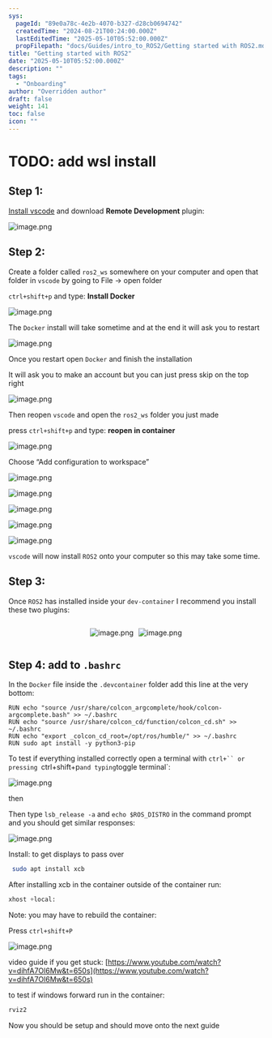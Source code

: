 ```yaml
---
sys:
  pageId: "89e0a78c-4e2b-4070-b327-d28cb0694742"
  createdTime: "2024-08-21T00:24:00.000Z"
  lastEditedTime: "2025-05-10T05:52:00.000Z"
  propFilepath: "docs/Guides/intro_to_ROS2/Getting started with ROS2.md"
title: "Getting started with ROS2"
date: "2025-05-10T05:52:00.000Z"
description: ""
tags:
  - "Onboarding"
author: "Overridden author"
draft: false
weight: 141
toc: false
icon: ""
---
```


# TODO: add wsl install

## Step 1:

[Install vscode](https://code.visualstudio.com/download) and download **Remote Development** plugin:

![image.png](https://prod-files-secure.s3.us-west-2.amazonaws.com/d518164a-d88e-44d1-a4ee-3adb3bd8bce0/efb52993-1881-4a40-b95e-6f020334f022/image.png?X-Amz-Algorithm=AWS4-HMAC-SHA256&X-Amz-Content-Sha256=UNSIGNED-PAYLOAD&X-Amz-Credential=ASIAZI2LB46653ROZGEJ%2F20250620%2Fus-west-2%2Fs3%2Faws4_request&X-Amz-Date=20250620T110754Z&X-Amz-Expires=3600&X-Amz-Security-Token=IQoJb3JpZ2luX2VjENP%2F%2F%2F%2F%2F%2F%2F%2F%2F%2FwEaCXVzLXdlc3QtMiJHMEUCIQDtZ26o16pSFsJ7DCdDMJzpNcf%2FsQIh%2FQdbhzWAfat%2BtAIgaXfURwGG6zuoZmaC7gxPsSIIuj68mZhXAUzV7PmTg8UqiAQIvP%2F%2F%2F%2F%2F%2F%2F%2F%2F%2FARAAGgw2Mzc0MjMxODM4MDUiDGWCBRTvW5VmCVt8DyrcAxx%2BO2o3wOPLkTUDiyKgJZ32hMgWyDjQnGu%2BSAirLtbA49oKQTKDTkhDTWw4Xg4unBVzrQEoJVvqbwLivynzjX6sR2EpP4fpaCpqL%2FHvi%2FEXL5T5LyBCrkoImZ5hVilEkWbomPLX%2F4aO%2BrmKaJB56FZpcJX6xnBlnIXzOSPOyGN1vivAwEOQ8jAeCFLEMcGICI1zGT05d5XqSPcxQwNIrxv0qQbzzWpXWgmcsNkx7U3TjAZgRBgW2z6K6oWbc%2FxuN57F5vulmcwjD7eZktq8QnfPygaOglSxc0MfHuaOBSFdYSgGKVWJDZUjyd%2Bzd56vp7l%2BMXfWoOqihL4sA8UlmmsWg5Jpe0LzbvtIL%2BeZVI5nwzdP9V5byzgctsgl8oAuJsz8GEnxULWBO1f5jMxUs9ptPKCuRdwQO5d6oO4Mk9LFG%2FRWnuhYa23ET6vxuZ9otaATlYkCetCB0hgU%2Fyeyx8iOefWkR%2F2Ri7X6%2FbKwhFGB6z%2FNSNmJVXjJ3Mh3CTXynws1YKDpPM5JhTCBsMjhVy5tc0RWQGPBOSTdBJGnvSwoIU6XJ7Yvmn4FTT4ZbzsdkICPo2ULi90mQozL%2BzEm38geSqoM9ojmelgUeoOUO2Xo8KqSH392GUtN1J69MOrx1MIGOqUBII4hyuDvkofBGUgk3osk9A5eOIzxd06meHDousxDvivxU2AR9B42noluOYnJ%2FsGfA%2Fekdg0U1d7sjhj%2FaplXpjUpttDDWQgs%2BG2ZFU1Sytd1nsYlxmumO4eid7qmEUNBusK3T2UoWSfYm%2FdQhjaMjxJCrRNiicw6IYCe2fLDmw0mJ1XCPPkMbg%2Fs9w7XVbFEsKkwiIMQRmq21vXbvFTTXT225fYe&X-Amz-Signature=e01c4a986f0bf4f5edf9cb73d65ac7dcdf55003fda956379effa1304a5b6eef2&X-Amz-SignedHeaders=host&x-amz-checksum-mode=ENABLED&x-id=GetObject)

## Step 2:

Create a folder called `ros2_ws` somewhere on your computer and open that folder in `vscode` by going to File → open folder 

`ctrl+shift+p` and type: **Install Docker**

![image.png](https://prod-files-secure.s3.us-west-2.amazonaws.com/d518164a-d88e-44d1-a4ee-3adb3bd8bce0/2269dc0e-1cd5-47ff-bceb-c04ad9b2eab0/image.png?X-Amz-Algorithm=AWS4-HMAC-SHA256&X-Amz-Content-Sha256=UNSIGNED-PAYLOAD&X-Amz-Credential=ASIAZI2LB46653ROZGEJ%2F20250620%2Fus-west-2%2Fs3%2Faws4_request&X-Amz-Date=20250620T110754Z&X-Amz-Expires=3600&X-Amz-Security-Token=IQoJb3JpZ2luX2VjENP%2F%2F%2F%2F%2F%2F%2F%2F%2F%2FwEaCXVzLXdlc3QtMiJHMEUCIQDtZ26o16pSFsJ7DCdDMJzpNcf%2FsQIh%2FQdbhzWAfat%2BtAIgaXfURwGG6zuoZmaC7gxPsSIIuj68mZhXAUzV7PmTg8UqiAQIvP%2F%2F%2F%2F%2F%2F%2F%2F%2F%2FARAAGgw2Mzc0MjMxODM4MDUiDGWCBRTvW5VmCVt8DyrcAxx%2BO2o3wOPLkTUDiyKgJZ32hMgWyDjQnGu%2BSAirLtbA49oKQTKDTkhDTWw4Xg4unBVzrQEoJVvqbwLivynzjX6sR2EpP4fpaCpqL%2FHvi%2FEXL5T5LyBCrkoImZ5hVilEkWbomPLX%2F4aO%2BrmKaJB56FZpcJX6xnBlnIXzOSPOyGN1vivAwEOQ8jAeCFLEMcGICI1zGT05d5XqSPcxQwNIrxv0qQbzzWpXWgmcsNkx7U3TjAZgRBgW2z6K6oWbc%2FxuN57F5vulmcwjD7eZktq8QnfPygaOglSxc0MfHuaOBSFdYSgGKVWJDZUjyd%2Bzd56vp7l%2BMXfWoOqihL4sA8UlmmsWg5Jpe0LzbvtIL%2BeZVI5nwzdP9V5byzgctsgl8oAuJsz8GEnxULWBO1f5jMxUs9ptPKCuRdwQO5d6oO4Mk9LFG%2FRWnuhYa23ET6vxuZ9otaATlYkCetCB0hgU%2Fyeyx8iOefWkR%2F2Ri7X6%2FbKwhFGB6z%2FNSNmJVXjJ3Mh3CTXynws1YKDpPM5JhTCBsMjhVy5tc0RWQGPBOSTdBJGnvSwoIU6XJ7Yvmn4FTT4ZbzsdkICPo2ULi90mQozL%2BzEm38geSqoM9ojmelgUeoOUO2Xo8KqSH392GUtN1J69MOrx1MIGOqUBII4hyuDvkofBGUgk3osk9A5eOIzxd06meHDousxDvivxU2AR9B42noluOYnJ%2FsGfA%2Fekdg0U1d7sjhj%2FaplXpjUpttDDWQgs%2BG2ZFU1Sytd1nsYlxmumO4eid7qmEUNBusK3T2UoWSfYm%2FdQhjaMjxJCrRNiicw6IYCe2fLDmw0mJ1XCPPkMbg%2Fs9w7XVbFEsKkwiIMQRmq21vXbvFTTXT225fYe&X-Amz-Signature=77853f6002e0cabf5a44f3e955b7675c46eebbb14dcbe5720adcfbcad11a6d56&X-Amz-SignedHeaders=host&x-amz-checksum-mode=ENABLED&x-id=GetObject)

The `Docker` install will take sometime and at the end it will ask you to restart

![image.png](https://prod-files-secure.s3.us-west-2.amazonaws.com/d518164a-d88e-44d1-a4ee-3adb3bd8bce0/ed233f78-be33-4b1f-b89c-9c346c0e961e/image.png?X-Amz-Algorithm=AWS4-HMAC-SHA256&X-Amz-Content-Sha256=UNSIGNED-PAYLOAD&X-Amz-Credential=ASIAZI2LB46653ROZGEJ%2F20250620%2Fus-west-2%2Fs3%2Faws4_request&X-Amz-Date=20250620T110754Z&X-Amz-Expires=3600&X-Amz-Security-Token=IQoJb3JpZ2luX2VjENP%2F%2F%2F%2F%2F%2F%2F%2F%2F%2FwEaCXVzLXdlc3QtMiJHMEUCIQDtZ26o16pSFsJ7DCdDMJzpNcf%2FsQIh%2FQdbhzWAfat%2BtAIgaXfURwGG6zuoZmaC7gxPsSIIuj68mZhXAUzV7PmTg8UqiAQIvP%2F%2F%2F%2F%2F%2F%2F%2F%2F%2FARAAGgw2Mzc0MjMxODM4MDUiDGWCBRTvW5VmCVt8DyrcAxx%2BO2o3wOPLkTUDiyKgJZ32hMgWyDjQnGu%2BSAirLtbA49oKQTKDTkhDTWw4Xg4unBVzrQEoJVvqbwLivynzjX6sR2EpP4fpaCpqL%2FHvi%2FEXL5T5LyBCrkoImZ5hVilEkWbomPLX%2F4aO%2BrmKaJB56FZpcJX6xnBlnIXzOSPOyGN1vivAwEOQ8jAeCFLEMcGICI1zGT05d5XqSPcxQwNIrxv0qQbzzWpXWgmcsNkx7U3TjAZgRBgW2z6K6oWbc%2FxuN57F5vulmcwjD7eZktq8QnfPygaOglSxc0MfHuaOBSFdYSgGKVWJDZUjyd%2Bzd56vp7l%2BMXfWoOqihL4sA8UlmmsWg5Jpe0LzbvtIL%2BeZVI5nwzdP9V5byzgctsgl8oAuJsz8GEnxULWBO1f5jMxUs9ptPKCuRdwQO5d6oO4Mk9LFG%2FRWnuhYa23ET6vxuZ9otaATlYkCetCB0hgU%2Fyeyx8iOefWkR%2F2Ri7X6%2FbKwhFGB6z%2FNSNmJVXjJ3Mh3CTXynws1YKDpPM5JhTCBsMjhVy5tc0RWQGPBOSTdBJGnvSwoIU6XJ7Yvmn4FTT4ZbzsdkICPo2ULi90mQozL%2BzEm38geSqoM9ojmelgUeoOUO2Xo8KqSH392GUtN1J69MOrx1MIGOqUBII4hyuDvkofBGUgk3osk9A5eOIzxd06meHDousxDvivxU2AR9B42noluOYnJ%2FsGfA%2Fekdg0U1d7sjhj%2FaplXpjUpttDDWQgs%2BG2ZFU1Sytd1nsYlxmumO4eid7qmEUNBusK3T2UoWSfYm%2FdQhjaMjxJCrRNiicw6IYCe2fLDmw0mJ1XCPPkMbg%2Fs9w7XVbFEsKkwiIMQRmq21vXbvFTTXT225fYe&X-Amz-Signature=f0fe32d69e471e7e756484e4341764ba76708083406f3ef6feff595aa0cb7905&X-Amz-SignedHeaders=host&x-amz-checksum-mode=ENABLED&x-id=GetObject)

Once you restart open `Docker` and finish the installation

It will ask you to make an account but you can just press skip on the top right

![image.png](https://prod-files-secure.s3.us-west-2.amazonaws.com/d518164a-d88e-44d1-a4ee-3adb3bd8bce0/21010ad9-1659-4fd9-9f59-9932a09b2a3d/image.png?X-Amz-Algorithm=AWS4-HMAC-SHA256&X-Amz-Content-Sha256=UNSIGNED-PAYLOAD&X-Amz-Credential=ASIAZI2LB46653ROZGEJ%2F20250620%2Fus-west-2%2Fs3%2Faws4_request&X-Amz-Date=20250620T110754Z&X-Amz-Expires=3600&X-Amz-Security-Token=IQoJb3JpZ2luX2VjENP%2F%2F%2F%2F%2F%2F%2F%2F%2F%2FwEaCXVzLXdlc3QtMiJHMEUCIQDtZ26o16pSFsJ7DCdDMJzpNcf%2FsQIh%2FQdbhzWAfat%2BtAIgaXfURwGG6zuoZmaC7gxPsSIIuj68mZhXAUzV7PmTg8UqiAQIvP%2F%2F%2F%2F%2F%2F%2F%2F%2F%2FARAAGgw2Mzc0MjMxODM4MDUiDGWCBRTvW5VmCVt8DyrcAxx%2BO2o3wOPLkTUDiyKgJZ32hMgWyDjQnGu%2BSAirLtbA49oKQTKDTkhDTWw4Xg4unBVzrQEoJVvqbwLivynzjX6sR2EpP4fpaCpqL%2FHvi%2FEXL5T5LyBCrkoImZ5hVilEkWbomPLX%2F4aO%2BrmKaJB56FZpcJX6xnBlnIXzOSPOyGN1vivAwEOQ8jAeCFLEMcGICI1zGT05d5XqSPcxQwNIrxv0qQbzzWpXWgmcsNkx7U3TjAZgRBgW2z6K6oWbc%2FxuN57F5vulmcwjD7eZktq8QnfPygaOglSxc0MfHuaOBSFdYSgGKVWJDZUjyd%2Bzd56vp7l%2BMXfWoOqihL4sA8UlmmsWg5Jpe0LzbvtIL%2BeZVI5nwzdP9V5byzgctsgl8oAuJsz8GEnxULWBO1f5jMxUs9ptPKCuRdwQO5d6oO4Mk9LFG%2FRWnuhYa23ET6vxuZ9otaATlYkCetCB0hgU%2Fyeyx8iOefWkR%2F2Ri7X6%2FbKwhFGB6z%2FNSNmJVXjJ3Mh3CTXynws1YKDpPM5JhTCBsMjhVy5tc0RWQGPBOSTdBJGnvSwoIU6XJ7Yvmn4FTT4ZbzsdkICPo2ULi90mQozL%2BzEm38geSqoM9ojmelgUeoOUO2Xo8KqSH392GUtN1J69MOrx1MIGOqUBII4hyuDvkofBGUgk3osk9A5eOIzxd06meHDousxDvivxU2AR9B42noluOYnJ%2FsGfA%2Fekdg0U1d7sjhj%2FaplXpjUpttDDWQgs%2BG2ZFU1Sytd1nsYlxmumO4eid7qmEUNBusK3T2UoWSfYm%2FdQhjaMjxJCrRNiicw6IYCe2fLDmw0mJ1XCPPkMbg%2Fs9w7XVbFEsKkwiIMQRmq21vXbvFTTXT225fYe&X-Amz-Signature=164520fd2df5c1013ae31187123f7c956f51be2dcd5dfbac80e1ab5d5684fdf2&X-Amz-SignedHeaders=host&x-amz-checksum-mode=ENABLED&x-id=GetObject)

Then reopen `vscode` and open the `ros2_ws` folder you just made

press `ctrl+shift+p` and type: **reopen in container**

![image.png](https://prod-files-secure.s3.us-west-2.amazonaws.com/d518164a-d88e-44d1-a4ee-3adb3bd8bce0/4e93b8c2-41ad-488c-8095-c74205196118/image.png?X-Amz-Algorithm=AWS4-HMAC-SHA256&X-Amz-Content-Sha256=UNSIGNED-PAYLOAD&X-Amz-Credential=ASIAZI2LB46653ROZGEJ%2F20250620%2Fus-west-2%2Fs3%2Faws4_request&X-Amz-Date=20250620T110754Z&X-Amz-Expires=3600&X-Amz-Security-Token=IQoJb3JpZ2luX2VjENP%2F%2F%2F%2F%2F%2F%2F%2F%2F%2FwEaCXVzLXdlc3QtMiJHMEUCIQDtZ26o16pSFsJ7DCdDMJzpNcf%2FsQIh%2FQdbhzWAfat%2BtAIgaXfURwGG6zuoZmaC7gxPsSIIuj68mZhXAUzV7PmTg8UqiAQIvP%2F%2F%2F%2F%2F%2F%2F%2F%2F%2FARAAGgw2Mzc0MjMxODM4MDUiDGWCBRTvW5VmCVt8DyrcAxx%2BO2o3wOPLkTUDiyKgJZ32hMgWyDjQnGu%2BSAirLtbA49oKQTKDTkhDTWw4Xg4unBVzrQEoJVvqbwLivynzjX6sR2EpP4fpaCpqL%2FHvi%2FEXL5T5LyBCrkoImZ5hVilEkWbomPLX%2F4aO%2BrmKaJB56FZpcJX6xnBlnIXzOSPOyGN1vivAwEOQ8jAeCFLEMcGICI1zGT05d5XqSPcxQwNIrxv0qQbzzWpXWgmcsNkx7U3TjAZgRBgW2z6K6oWbc%2FxuN57F5vulmcwjD7eZktq8QnfPygaOglSxc0MfHuaOBSFdYSgGKVWJDZUjyd%2Bzd56vp7l%2BMXfWoOqihL4sA8UlmmsWg5Jpe0LzbvtIL%2BeZVI5nwzdP9V5byzgctsgl8oAuJsz8GEnxULWBO1f5jMxUs9ptPKCuRdwQO5d6oO4Mk9LFG%2FRWnuhYa23ET6vxuZ9otaATlYkCetCB0hgU%2Fyeyx8iOefWkR%2F2Ri7X6%2FbKwhFGB6z%2FNSNmJVXjJ3Mh3CTXynws1YKDpPM5JhTCBsMjhVy5tc0RWQGPBOSTdBJGnvSwoIU6XJ7Yvmn4FTT4ZbzsdkICPo2ULi90mQozL%2BzEm38geSqoM9ojmelgUeoOUO2Xo8KqSH392GUtN1J69MOrx1MIGOqUBII4hyuDvkofBGUgk3osk9A5eOIzxd06meHDousxDvivxU2AR9B42noluOYnJ%2FsGfA%2Fekdg0U1d7sjhj%2FaplXpjUpttDDWQgs%2BG2ZFU1Sytd1nsYlxmumO4eid7qmEUNBusK3T2UoWSfYm%2FdQhjaMjxJCrRNiicw6IYCe2fLDmw0mJ1XCPPkMbg%2Fs9w7XVbFEsKkwiIMQRmq21vXbvFTTXT225fYe&X-Amz-Signature=de5a63d3aa8f1230118164bb3b5c51dd53a9163798086b07c32e39563ee03999&X-Amz-SignedHeaders=host&x-amz-checksum-mode=ENABLED&x-id=GetObject)

Choose “Add configuration to workspace”

![image.png](https://prod-files-secure.s3.us-west-2.amazonaws.com/d518164a-d88e-44d1-a4ee-3adb3bd8bce0/9560b282-5060-4989-ba37-97e7b2c22476/image.png?X-Amz-Algorithm=AWS4-HMAC-SHA256&X-Amz-Content-Sha256=UNSIGNED-PAYLOAD&X-Amz-Credential=ASIAZI2LB46653ROZGEJ%2F20250620%2Fus-west-2%2Fs3%2Faws4_request&X-Amz-Date=20250620T110754Z&X-Amz-Expires=3600&X-Amz-Security-Token=IQoJb3JpZ2luX2VjENP%2F%2F%2F%2F%2F%2F%2F%2F%2F%2FwEaCXVzLXdlc3QtMiJHMEUCIQDtZ26o16pSFsJ7DCdDMJzpNcf%2FsQIh%2FQdbhzWAfat%2BtAIgaXfURwGG6zuoZmaC7gxPsSIIuj68mZhXAUzV7PmTg8UqiAQIvP%2F%2F%2F%2F%2F%2F%2F%2F%2F%2FARAAGgw2Mzc0MjMxODM4MDUiDGWCBRTvW5VmCVt8DyrcAxx%2BO2o3wOPLkTUDiyKgJZ32hMgWyDjQnGu%2BSAirLtbA49oKQTKDTkhDTWw4Xg4unBVzrQEoJVvqbwLivynzjX6sR2EpP4fpaCpqL%2FHvi%2FEXL5T5LyBCrkoImZ5hVilEkWbomPLX%2F4aO%2BrmKaJB56FZpcJX6xnBlnIXzOSPOyGN1vivAwEOQ8jAeCFLEMcGICI1zGT05d5XqSPcxQwNIrxv0qQbzzWpXWgmcsNkx7U3TjAZgRBgW2z6K6oWbc%2FxuN57F5vulmcwjD7eZktq8QnfPygaOglSxc0MfHuaOBSFdYSgGKVWJDZUjyd%2Bzd56vp7l%2BMXfWoOqihL4sA8UlmmsWg5Jpe0LzbvtIL%2BeZVI5nwzdP9V5byzgctsgl8oAuJsz8GEnxULWBO1f5jMxUs9ptPKCuRdwQO5d6oO4Mk9LFG%2FRWnuhYa23ET6vxuZ9otaATlYkCetCB0hgU%2Fyeyx8iOefWkR%2F2Ri7X6%2FbKwhFGB6z%2FNSNmJVXjJ3Mh3CTXynws1YKDpPM5JhTCBsMjhVy5tc0RWQGPBOSTdBJGnvSwoIU6XJ7Yvmn4FTT4ZbzsdkICPo2ULi90mQozL%2BzEm38geSqoM9ojmelgUeoOUO2Xo8KqSH392GUtN1J69MOrx1MIGOqUBII4hyuDvkofBGUgk3osk9A5eOIzxd06meHDousxDvivxU2AR9B42noluOYnJ%2FsGfA%2Fekdg0U1d7sjhj%2FaplXpjUpttDDWQgs%2BG2ZFU1Sytd1nsYlxmumO4eid7qmEUNBusK3T2UoWSfYm%2FdQhjaMjxJCrRNiicw6IYCe2fLDmw0mJ1XCPPkMbg%2Fs9w7XVbFEsKkwiIMQRmq21vXbvFTTXT225fYe&X-Amz-Signature=f74055ebd3686a151ced9f3c534dce0a935f5dec44b265ad1877f959ceb85a39&X-Amz-SignedHeaders=host&x-amz-checksum-mode=ENABLED&x-id=GetObject)

![image.png](https://prod-files-secure.s3.us-west-2.amazonaws.com/d518164a-d88e-44d1-a4ee-3adb3bd8bce0/2ee63f81-886b-48e8-a553-dc6e5eac99e4/image.png?X-Amz-Algorithm=AWS4-HMAC-SHA256&X-Amz-Content-Sha256=UNSIGNED-PAYLOAD&X-Amz-Credential=ASIAZI2LB46653ROZGEJ%2F20250620%2Fus-west-2%2Fs3%2Faws4_request&X-Amz-Date=20250620T110754Z&X-Amz-Expires=3600&X-Amz-Security-Token=IQoJb3JpZ2luX2VjENP%2F%2F%2F%2F%2F%2F%2F%2F%2F%2FwEaCXVzLXdlc3QtMiJHMEUCIQDtZ26o16pSFsJ7DCdDMJzpNcf%2FsQIh%2FQdbhzWAfat%2BtAIgaXfURwGG6zuoZmaC7gxPsSIIuj68mZhXAUzV7PmTg8UqiAQIvP%2F%2F%2F%2F%2F%2F%2F%2F%2F%2FARAAGgw2Mzc0MjMxODM4MDUiDGWCBRTvW5VmCVt8DyrcAxx%2BO2o3wOPLkTUDiyKgJZ32hMgWyDjQnGu%2BSAirLtbA49oKQTKDTkhDTWw4Xg4unBVzrQEoJVvqbwLivynzjX6sR2EpP4fpaCpqL%2FHvi%2FEXL5T5LyBCrkoImZ5hVilEkWbomPLX%2F4aO%2BrmKaJB56FZpcJX6xnBlnIXzOSPOyGN1vivAwEOQ8jAeCFLEMcGICI1zGT05d5XqSPcxQwNIrxv0qQbzzWpXWgmcsNkx7U3TjAZgRBgW2z6K6oWbc%2FxuN57F5vulmcwjD7eZktq8QnfPygaOglSxc0MfHuaOBSFdYSgGKVWJDZUjyd%2Bzd56vp7l%2BMXfWoOqihL4sA8UlmmsWg5Jpe0LzbvtIL%2BeZVI5nwzdP9V5byzgctsgl8oAuJsz8GEnxULWBO1f5jMxUs9ptPKCuRdwQO5d6oO4Mk9LFG%2FRWnuhYa23ET6vxuZ9otaATlYkCetCB0hgU%2Fyeyx8iOefWkR%2F2Ri7X6%2FbKwhFGB6z%2FNSNmJVXjJ3Mh3CTXynws1YKDpPM5JhTCBsMjhVy5tc0RWQGPBOSTdBJGnvSwoIU6XJ7Yvmn4FTT4ZbzsdkICPo2ULi90mQozL%2BzEm38geSqoM9ojmelgUeoOUO2Xo8KqSH392GUtN1J69MOrx1MIGOqUBII4hyuDvkofBGUgk3osk9A5eOIzxd06meHDousxDvivxU2AR9B42noluOYnJ%2FsGfA%2Fekdg0U1d7sjhj%2FaplXpjUpttDDWQgs%2BG2ZFU1Sytd1nsYlxmumO4eid7qmEUNBusK3T2UoWSfYm%2FdQhjaMjxJCrRNiicw6IYCe2fLDmw0mJ1XCPPkMbg%2Fs9w7XVbFEsKkwiIMQRmq21vXbvFTTXT225fYe&X-Amz-Signature=70df5da9b0a833fc438352cfef44b5afbc713169925353e17e3d70fc3b125fca&X-Amz-SignedHeaders=host&x-amz-checksum-mode=ENABLED&x-id=GetObject)

![image.png](https://prod-files-secure.s3.us-west-2.amazonaws.com/d518164a-d88e-44d1-a4ee-3adb3bd8bce0/ae1580b2-b048-407e-aed9-b584224a7a04/image.png?X-Amz-Algorithm=AWS4-HMAC-SHA256&X-Amz-Content-Sha256=UNSIGNED-PAYLOAD&X-Amz-Credential=ASIAZI2LB46653ROZGEJ%2F20250620%2Fus-west-2%2Fs3%2Faws4_request&X-Amz-Date=20250620T110754Z&X-Amz-Expires=3600&X-Amz-Security-Token=IQoJb3JpZ2luX2VjENP%2F%2F%2F%2F%2F%2F%2F%2F%2F%2FwEaCXVzLXdlc3QtMiJHMEUCIQDtZ26o16pSFsJ7DCdDMJzpNcf%2FsQIh%2FQdbhzWAfat%2BtAIgaXfURwGG6zuoZmaC7gxPsSIIuj68mZhXAUzV7PmTg8UqiAQIvP%2F%2F%2F%2F%2F%2F%2F%2F%2F%2FARAAGgw2Mzc0MjMxODM4MDUiDGWCBRTvW5VmCVt8DyrcAxx%2BO2o3wOPLkTUDiyKgJZ32hMgWyDjQnGu%2BSAirLtbA49oKQTKDTkhDTWw4Xg4unBVzrQEoJVvqbwLivynzjX6sR2EpP4fpaCpqL%2FHvi%2FEXL5T5LyBCrkoImZ5hVilEkWbomPLX%2F4aO%2BrmKaJB56FZpcJX6xnBlnIXzOSPOyGN1vivAwEOQ8jAeCFLEMcGICI1zGT05d5XqSPcxQwNIrxv0qQbzzWpXWgmcsNkx7U3TjAZgRBgW2z6K6oWbc%2FxuN57F5vulmcwjD7eZktq8QnfPygaOglSxc0MfHuaOBSFdYSgGKVWJDZUjyd%2Bzd56vp7l%2BMXfWoOqihL4sA8UlmmsWg5Jpe0LzbvtIL%2BeZVI5nwzdP9V5byzgctsgl8oAuJsz8GEnxULWBO1f5jMxUs9ptPKCuRdwQO5d6oO4Mk9LFG%2FRWnuhYa23ET6vxuZ9otaATlYkCetCB0hgU%2Fyeyx8iOefWkR%2F2Ri7X6%2FbKwhFGB6z%2FNSNmJVXjJ3Mh3CTXynws1YKDpPM5JhTCBsMjhVy5tc0RWQGPBOSTdBJGnvSwoIU6XJ7Yvmn4FTT4ZbzsdkICPo2ULi90mQozL%2BzEm38geSqoM9ojmelgUeoOUO2Xo8KqSH392GUtN1J69MOrx1MIGOqUBII4hyuDvkofBGUgk3osk9A5eOIzxd06meHDousxDvivxU2AR9B42noluOYnJ%2FsGfA%2Fekdg0U1d7sjhj%2FaplXpjUpttDDWQgs%2BG2ZFU1Sytd1nsYlxmumO4eid7qmEUNBusK3T2UoWSfYm%2FdQhjaMjxJCrRNiicw6IYCe2fLDmw0mJ1XCPPkMbg%2Fs9w7XVbFEsKkwiIMQRmq21vXbvFTTXT225fYe&X-Amz-Signature=30c26f174970eb63a408346209e4054619af5a1d03821861a9c870daca2323a2&X-Amz-SignedHeaders=host&x-amz-checksum-mode=ENABLED&x-id=GetObject)

![image.png](https://prod-files-secure.s3.us-west-2.amazonaws.com/d518164a-d88e-44d1-a4ee-3adb3bd8bce0/53255b28-f75e-430f-b9e3-c0ac8577e42b/image.png?X-Amz-Algorithm=AWS4-HMAC-SHA256&X-Amz-Content-Sha256=UNSIGNED-PAYLOAD&X-Amz-Credential=ASIAZI2LB46653ROZGEJ%2F20250620%2Fus-west-2%2Fs3%2Faws4_request&X-Amz-Date=20250620T110754Z&X-Amz-Expires=3600&X-Amz-Security-Token=IQoJb3JpZ2luX2VjENP%2F%2F%2F%2F%2F%2F%2F%2F%2F%2FwEaCXVzLXdlc3QtMiJHMEUCIQDtZ26o16pSFsJ7DCdDMJzpNcf%2FsQIh%2FQdbhzWAfat%2BtAIgaXfURwGG6zuoZmaC7gxPsSIIuj68mZhXAUzV7PmTg8UqiAQIvP%2F%2F%2F%2F%2F%2F%2F%2F%2F%2FARAAGgw2Mzc0MjMxODM4MDUiDGWCBRTvW5VmCVt8DyrcAxx%2BO2o3wOPLkTUDiyKgJZ32hMgWyDjQnGu%2BSAirLtbA49oKQTKDTkhDTWw4Xg4unBVzrQEoJVvqbwLivynzjX6sR2EpP4fpaCpqL%2FHvi%2FEXL5T5LyBCrkoImZ5hVilEkWbomPLX%2F4aO%2BrmKaJB56FZpcJX6xnBlnIXzOSPOyGN1vivAwEOQ8jAeCFLEMcGICI1zGT05d5XqSPcxQwNIrxv0qQbzzWpXWgmcsNkx7U3TjAZgRBgW2z6K6oWbc%2FxuN57F5vulmcwjD7eZktq8QnfPygaOglSxc0MfHuaOBSFdYSgGKVWJDZUjyd%2Bzd56vp7l%2BMXfWoOqihL4sA8UlmmsWg5Jpe0LzbvtIL%2BeZVI5nwzdP9V5byzgctsgl8oAuJsz8GEnxULWBO1f5jMxUs9ptPKCuRdwQO5d6oO4Mk9LFG%2FRWnuhYa23ET6vxuZ9otaATlYkCetCB0hgU%2Fyeyx8iOefWkR%2F2Ri7X6%2FbKwhFGB6z%2FNSNmJVXjJ3Mh3CTXynws1YKDpPM5JhTCBsMjhVy5tc0RWQGPBOSTdBJGnvSwoIU6XJ7Yvmn4FTT4ZbzsdkICPo2ULi90mQozL%2BzEm38geSqoM9ojmelgUeoOUO2Xo8KqSH392GUtN1J69MOrx1MIGOqUBII4hyuDvkofBGUgk3osk9A5eOIzxd06meHDousxDvivxU2AR9B42noluOYnJ%2FsGfA%2Fekdg0U1d7sjhj%2FaplXpjUpttDDWQgs%2BG2ZFU1Sytd1nsYlxmumO4eid7qmEUNBusK3T2UoWSfYm%2FdQhjaMjxJCrRNiicw6IYCe2fLDmw0mJ1XCPPkMbg%2Fs9w7XVbFEsKkwiIMQRmq21vXbvFTTXT225fYe&X-Amz-Signature=9802c7a8727564b04802f2f7e1fdc1f06d1d93a77aed1147e33fc62b6a069539&X-Amz-SignedHeaders=host&x-amz-checksum-mode=ENABLED&x-id=GetObject)

![image.png](https://prod-files-secure.s3.us-west-2.amazonaws.com/d518164a-d88e-44d1-a4ee-3adb3bd8bce0/7c562767-5af9-4ffb-97d1-327bcdf4ee00/image.png?X-Amz-Algorithm=AWS4-HMAC-SHA256&X-Amz-Content-Sha256=UNSIGNED-PAYLOAD&X-Amz-Credential=ASIAZI2LB46653ROZGEJ%2F20250620%2Fus-west-2%2Fs3%2Faws4_request&X-Amz-Date=20250620T110754Z&X-Amz-Expires=3600&X-Amz-Security-Token=IQoJb3JpZ2luX2VjENP%2F%2F%2F%2F%2F%2F%2F%2F%2F%2FwEaCXVzLXdlc3QtMiJHMEUCIQDtZ26o16pSFsJ7DCdDMJzpNcf%2FsQIh%2FQdbhzWAfat%2BtAIgaXfURwGG6zuoZmaC7gxPsSIIuj68mZhXAUzV7PmTg8UqiAQIvP%2F%2F%2F%2F%2F%2F%2F%2F%2F%2FARAAGgw2Mzc0MjMxODM4MDUiDGWCBRTvW5VmCVt8DyrcAxx%2BO2o3wOPLkTUDiyKgJZ32hMgWyDjQnGu%2BSAirLtbA49oKQTKDTkhDTWw4Xg4unBVzrQEoJVvqbwLivynzjX6sR2EpP4fpaCpqL%2FHvi%2FEXL5T5LyBCrkoImZ5hVilEkWbomPLX%2F4aO%2BrmKaJB56FZpcJX6xnBlnIXzOSPOyGN1vivAwEOQ8jAeCFLEMcGICI1zGT05d5XqSPcxQwNIrxv0qQbzzWpXWgmcsNkx7U3TjAZgRBgW2z6K6oWbc%2FxuN57F5vulmcwjD7eZktq8QnfPygaOglSxc0MfHuaOBSFdYSgGKVWJDZUjyd%2Bzd56vp7l%2BMXfWoOqihL4sA8UlmmsWg5Jpe0LzbvtIL%2BeZVI5nwzdP9V5byzgctsgl8oAuJsz8GEnxULWBO1f5jMxUs9ptPKCuRdwQO5d6oO4Mk9LFG%2FRWnuhYa23ET6vxuZ9otaATlYkCetCB0hgU%2Fyeyx8iOefWkR%2F2Ri7X6%2FbKwhFGB6z%2FNSNmJVXjJ3Mh3CTXynws1YKDpPM5JhTCBsMjhVy5tc0RWQGPBOSTdBJGnvSwoIU6XJ7Yvmn4FTT4ZbzsdkICPo2ULi90mQozL%2BzEm38geSqoM9ojmelgUeoOUO2Xo8KqSH392GUtN1J69MOrx1MIGOqUBII4hyuDvkofBGUgk3osk9A5eOIzxd06meHDousxDvivxU2AR9B42noluOYnJ%2FsGfA%2Fekdg0U1d7sjhj%2FaplXpjUpttDDWQgs%2BG2ZFU1Sytd1nsYlxmumO4eid7qmEUNBusK3T2UoWSfYm%2FdQhjaMjxJCrRNiicw6IYCe2fLDmw0mJ1XCPPkMbg%2Fs9w7XVbFEsKkwiIMQRmq21vXbvFTTXT225fYe&X-Amz-Signature=b67285c23a3b44bbebdf3d4db60658a92baa8362c2783bc30a641286887f54b7&X-Amz-SignedHeaders=host&x-amz-checksum-mode=ENABLED&x-id=GetObject)

`vscode` will now install `ROS2` onto your computer so this may take some time.

## Step 3:

Once `ROS2` has installed inside your `dev-container` I recommend you install these two plugins:

<div style="display: flex;flex-direction: row; column-gap:10px; max-width: 630px;justify-content: center;">
<div>

![image.png](https://prod-files-secure.s3.us-west-2.amazonaws.com/d518164a-d88e-44d1-a4ee-3adb3bd8bce0/3fc3d550-5a54-4ba1-ba6b-faa01cdb7369/image.png?X-Amz-Algorithm=AWS4-HMAC-SHA256&X-Amz-Content-Sha256=UNSIGNED-PAYLOAD&X-Amz-Credential=ASIAZI2LB4663D6KPCHX%2F20250620%2Fus-west-2%2Fs3%2Faws4_request&X-Amz-Date=20250620T110755Z&X-Amz-Expires=3600&X-Amz-Security-Token=IQoJb3JpZ2luX2VjENP%2F%2F%2F%2F%2F%2F%2F%2F%2F%2FwEaCXVzLXdlc3QtMiJGMEQCIHHST9AKiwfwXjQf0jiCsKwo54kSdhET5TmTmLrJ%2FDmlAiApnu9udzSuaHVAzIzwHyz4xyvUFHwnkj%2ByppXYJIFGiiqIBAi8%2F%2F%2F%2F%2F%2F%2F%2F%2F%2F8BEAAaDDYzNzQyMzE4MzgwNSIMXgWozMsYqRmMEvKKKtwD5eJV%2BnEcJfxBdMmYmDSbJmu6EdRpw9MzJIXwaVQ8cFhSM%2Bc6E98uS0WWThyBT03bDB0N%2FZPKV7bHmUqnZ1QRMmSJnjP0KV%2FtTjaBVEx0NsDFDvlkJndpkER%2FiHKK15%2BEEejDql5Wx3vB1LkwtVBTEXcQXdWquWlffxVImAaBR2zs6uomioFPLrbSCFegaz7u%2B4t2HlSIA6KVJ%2BdbK6k5raz7ZdIW0wa26O4g%2FqQ%2Be2b97oBqRPd3TR867A8EwJKBcR1P%2BHJKeXu35QsDuMDamHMGxfCWd%2BkCCLDVmGoJQrh3Sgq6d7%2BkFUSvnKO4ezfg6dZR1qGasWfC0H7c%2BBu2T8BGZ7H2jQmH9vvJX1%2F0EeC0urJ9525VNuUx6mCyan2C5FUYiLBkqSsUU08hxWzNxDb6pf3qIeIvLl3sLBVPfV4fce4ywK6yvbHYd3gJql446JhgCadO6%2BHxBHTWLD62TDcmsYNL2q2J9%2BLdXBsmazIRRCB687GzZgsg5PtLBBgDL2Xxf9MjkZ6yFbEzWzaYUNhYTsG6asmsi8o3wNHvNRW1CLoeBfRRJKpu3HMy7yTfHUva94eqTT4ryEOoAiuLG1MynHlhQxk4JPEyYCfKNa%2Fp87h%2BL8ugA6EDE2kwy%2FHUwgY6pgHyBUyGy7WIJBiLFT1cz1MsEguDQOtf%2BpfU0FqnGuonK5xdwsNBfpOpvuy31KvGkZC35dPv6sEV%2FSKk%2F3jA1cf94gg1XXdeiRYB0SWERsoKayGuBVvIhSoVZ2ny94BoNwij2iquQo0Z%2FeaBngZrwo94hys3t3MFaP8RE1t%2BFmFKB24et7wnUOZ5uErhgEt2DHaordnGFMy3b2EcRYr%2BPOzfB67GIFR%2B&X-Amz-Signature=e13d20fd04dbd75ed37f1421646b43762d6da6a6b4954fa598018e5c820543ce&X-Amz-SignedHeaders=host&x-amz-checksum-mode=ENABLED&x-id=GetObject)

</div>
<div>

![image.png](https://prod-files-secure.s3.us-west-2.amazonaws.com/d518164a-d88e-44d1-a4ee-3adb3bd8bce0/d994cc66-13c2-4093-a5a3-f84cf4601a82/image.png?X-Amz-Algorithm=AWS4-HMAC-SHA256&X-Amz-Content-Sha256=UNSIGNED-PAYLOAD&X-Amz-Credential=ASIAZI2LB466W3V6ZU3F%2F20250620%2Fus-west-2%2Fs3%2Faws4_request&X-Amz-Date=20250620T110755Z&X-Amz-Expires=3600&X-Amz-Security-Token=IQoJb3JpZ2luX2VjENP%2F%2F%2F%2F%2F%2F%2F%2F%2F%2FwEaCXVzLXdlc3QtMiJHMEUCIFkm4wluMAsFzlQZO%2FNdYXgfWMPtb6iLMTW3IwZOo%2Bl1AiEAzCGyOtIm1w35tlTP4BtmU3By5cRV87ddj2VTnZuGmQcqiAQIvP%2F%2F%2F%2F%2F%2F%2F%2F%2F%2FARAAGgw2Mzc0MjMxODM4MDUiDIeGf68IiXIES0bOwircA6uTfL10igNT1CMXsrLJ9VRYaCmbvofX%2FuYVPp0OLfDTf%2FTbZAReoOdA51FKcqgtbKM08phV32Hltjvd20t%2FDe0MPUAQa5O4Vvr2IoIDwhNLn6FLUfQOFFK7w7yYJbvCJn9wdVugQ952iu9w3vfuC2%2B8QpK9vEwfSKFRCUSwNeaKYqfsbXGhMzyS7vyT4fKZHNUKwe2XS5QRnBXdGfEpkdoYiE%2BBBsxOKEOgmjtqZSWivGoLpJpdVI%2B4BO3YlqrgValBHgMpJA3gJEv%2BqLGu6J4fNSSoZMzOplNZvux0WMMIjYa8jjpWywO5BHzfrwU%2Fi0RBvtH6lIvFcJa9PkKeJNxqjFoBiTdmqQCzXIcL89reBNcW%2Bzq1mprD0rI4hWBT876q1hZYueYzXuLpcpmmgzq%2BinHIQJfk2tKRHGAZ2vr48XguERYtl6rZac%2BrlzrTxHihjAMU2sXTKXN%2BtTvhdxeQKFHcZTKfi8FA5naxrCul%2Fd0p7OG%2BciVQi01ncKqMup3bEtzS5vjaRGO%2FK5uDZl5aV6lQ5PCJ3dYpniisko5MQopgXmfDMIZvS7K%2BSZMZjJB9HCdhupCN4Gr%2BUwUb9%2FAvvTOfUDqyLnWwr4YAXT65TQ%2BY8hGPBqtcaJTqMJjx1MIGOqUBoBPH%2FOOOYl8x%2FKcCYs5%2BPWqSUfKlNtkzmwx61RCjSoMiLVkn2TXUwfoJQ%2FojPGuvqYnwoKCOoEhm8Uaal6WPCRPA1PFhwiJIHC1x%2FBrWVnTisLmOLYDoniWY1ot7wRz2rneObYTBRbc9C8PZo5A7ahiW9oXFO0c9cqcpG723%2BGyxd0chR%2FaWJCMXAMVYGdNx7SXSwX0UEWxwArOZt%2B6MDhAl%2Bcju&X-Amz-Signature=5850867316dbcdc0b66253de3aa6da9dd2a5ac98f7750a28707916cc9bf037c3&X-Amz-SignedHeaders=host&x-amz-checksum-mode=ENABLED&x-id=GetObject)

</div>
</div>

## Step 4: add to `.bashrc`

In the `Docker` file inside the `.devcontainer` folder add this line at the very bottom: 

```docker
RUN echo "source /usr/share/colcon_argcomplete/hook/colcon-argcomplete.bash" >> ~/.bashrc
RUN echo "source /usr/share/colcon_cd/function/colcon_cd.sh" >> ~/.bashrc
RUN echo "export _colcon_cd_root=/opt/ros/humble/" >> ~/.bashrc
RUN sudo apt install -y python3-pip 
```

To test if everything installed correctly open a terminal with `ctrl+`` or pressing `ctrl+shift+p` and typing `toggle terminal`:

![image.png](https://prod-files-secure.s3.us-west-2.amazonaws.com/d518164a-d88e-44d1-a4ee-3adb3bd8bce0/6a4943d8-b04e-4c02-9a58-775f3384d1a5/image.png?X-Amz-Algorithm=AWS4-HMAC-SHA256&X-Amz-Content-Sha256=UNSIGNED-PAYLOAD&X-Amz-Credential=ASIAZI2LB46653ROZGEJ%2F20250620%2Fus-west-2%2Fs3%2Faws4_request&X-Amz-Date=20250620T110754Z&X-Amz-Expires=3600&X-Amz-Security-Token=IQoJb3JpZ2luX2VjENP%2F%2F%2F%2F%2F%2F%2F%2F%2F%2FwEaCXVzLXdlc3QtMiJHMEUCIQDtZ26o16pSFsJ7DCdDMJzpNcf%2FsQIh%2FQdbhzWAfat%2BtAIgaXfURwGG6zuoZmaC7gxPsSIIuj68mZhXAUzV7PmTg8UqiAQIvP%2F%2F%2F%2F%2F%2F%2F%2F%2F%2FARAAGgw2Mzc0MjMxODM4MDUiDGWCBRTvW5VmCVt8DyrcAxx%2BO2o3wOPLkTUDiyKgJZ32hMgWyDjQnGu%2BSAirLtbA49oKQTKDTkhDTWw4Xg4unBVzrQEoJVvqbwLivynzjX6sR2EpP4fpaCpqL%2FHvi%2FEXL5T5LyBCrkoImZ5hVilEkWbomPLX%2F4aO%2BrmKaJB56FZpcJX6xnBlnIXzOSPOyGN1vivAwEOQ8jAeCFLEMcGICI1zGT05d5XqSPcxQwNIrxv0qQbzzWpXWgmcsNkx7U3TjAZgRBgW2z6K6oWbc%2FxuN57F5vulmcwjD7eZktq8QnfPygaOglSxc0MfHuaOBSFdYSgGKVWJDZUjyd%2Bzd56vp7l%2BMXfWoOqihL4sA8UlmmsWg5Jpe0LzbvtIL%2BeZVI5nwzdP9V5byzgctsgl8oAuJsz8GEnxULWBO1f5jMxUs9ptPKCuRdwQO5d6oO4Mk9LFG%2FRWnuhYa23ET6vxuZ9otaATlYkCetCB0hgU%2Fyeyx8iOefWkR%2F2Ri7X6%2FbKwhFGB6z%2FNSNmJVXjJ3Mh3CTXynws1YKDpPM5JhTCBsMjhVy5tc0RWQGPBOSTdBJGnvSwoIU6XJ7Yvmn4FTT4ZbzsdkICPo2ULi90mQozL%2BzEm38geSqoM9ojmelgUeoOUO2Xo8KqSH392GUtN1J69MOrx1MIGOqUBII4hyuDvkofBGUgk3osk9A5eOIzxd06meHDousxDvivxU2AR9B42noluOYnJ%2FsGfA%2Fekdg0U1d7sjhj%2FaplXpjUpttDDWQgs%2BG2ZFU1Sytd1nsYlxmumO4eid7qmEUNBusK3T2UoWSfYm%2FdQhjaMjxJCrRNiicw6IYCe2fLDmw0mJ1XCPPkMbg%2Fs9w7XVbFEsKkwiIMQRmq21vXbvFTTXT225fYe&X-Amz-Signature=8891af2f40702de1ca0402b4e970c2b3f54055da7e8632c7419342c1a7e5541a&X-Amz-SignedHeaders=host&x-amz-checksum-mode=ENABLED&x-id=GetObject)

then 

Then type `lsb_release -a` and `echo $ROS_DISTRO` in the command prompt and you should get similar responses:

![image.png](https://prod-files-secure.s3.us-west-2.amazonaws.com/d518164a-d88e-44d1-a4ee-3adb3bd8bce0/3e635dec-a805-4e85-8b9e-d000e5b71a4e/image.png?X-Amz-Algorithm=AWS4-HMAC-SHA256&X-Amz-Content-Sha256=UNSIGNED-PAYLOAD&X-Amz-Credential=ASIAZI2LB46653ROZGEJ%2F20250620%2Fus-west-2%2Fs3%2Faws4_request&X-Amz-Date=20250620T110754Z&X-Amz-Expires=3600&X-Amz-Security-Token=IQoJb3JpZ2luX2VjENP%2F%2F%2F%2F%2F%2F%2F%2F%2F%2FwEaCXVzLXdlc3QtMiJHMEUCIQDtZ26o16pSFsJ7DCdDMJzpNcf%2FsQIh%2FQdbhzWAfat%2BtAIgaXfURwGG6zuoZmaC7gxPsSIIuj68mZhXAUzV7PmTg8UqiAQIvP%2F%2F%2F%2F%2F%2F%2F%2F%2F%2FARAAGgw2Mzc0MjMxODM4MDUiDGWCBRTvW5VmCVt8DyrcAxx%2BO2o3wOPLkTUDiyKgJZ32hMgWyDjQnGu%2BSAirLtbA49oKQTKDTkhDTWw4Xg4unBVzrQEoJVvqbwLivynzjX6sR2EpP4fpaCpqL%2FHvi%2FEXL5T5LyBCrkoImZ5hVilEkWbomPLX%2F4aO%2BrmKaJB56FZpcJX6xnBlnIXzOSPOyGN1vivAwEOQ8jAeCFLEMcGICI1zGT05d5XqSPcxQwNIrxv0qQbzzWpXWgmcsNkx7U3TjAZgRBgW2z6K6oWbc%2FxuN57F5vulmcwjD7eZktq8QnfPygaOglSxc0MfHuaOBSFdYSgGKVWJDZUjyd%2Bzd56vp7l%2BMXfWoOqihL4sA8UlmmsWg5Jpe0LzbvtIL%2BeZVI5nwzdP9V5byzgctsgl8oAuJsz8GEnxULWBO1f5jMxUs9ptPKCuRdwQO5d6oO4Mk9LFG%2FRWnuhYa23ET6vxuZ9otaATlYkCetCB0hgU%2Fyeyx8iOefWkR%2F2Ri7X6%2FbKwhFGB6z%2FNSNmJVXjJ3Mh3CTXynws1YKDpPM5JhTCBsMjhVy5tc0RWQGPBOSTdBJGnvSwoIU6XJ7Yvmn4FTT4ZbzsdkICPo2ULi90mQozL%2BzEm38geSqoM9ojmelgUeoOUO2Xo8KqSH392GUtN1J69MOrx1MIGOqUBII4hyuDvkofBGUgk3osk9A5eOIzxd06meHDousxDvivxU2AR9B42noluOYnJ%2FsGfA%2Fekdg0U1d7sjhj%2FaplXpjUpttDDWQgs%2BG2ZFU1Sytd1nsYlxmumO4eid7qmEUNBusK3T2UoWSfYm%2FdQhjaMjxJCrRNiicw6IYCe2fLDmw0mJ1XCPPkMbg%2Fs9w7XVbFEsKkwiIMQRmq21vXbvFTTXT225fYe&X-Amz-Signature=8fa531ad8a8ce5a8b77e63e87d264cc313f9a6e3b6bff7d990dd95b69c3671bb&X-Amz-SignedHeaders=host&x-amz-checksum-mode=ENABLED&x-id=GetObject)

Install:  to get displays to pass over

```bash
 sudo apt install xcb
```

After installing xcb in the container outside of the container run:

```python
xhost +local:
```

Note: you may have to rebuild the container:

Press `ctrl+shift+P`

![image.png](https://prod-files-secure.s3.us-west-2.amazonaws.com/d518164a-d88e-44d1-a4ee-3adb3bd8bce0/6c2be660-2618-4c38-9c26-53554f7a0b7b/image.png?X-Amz-Algorithm=AWS4-HMAC-SHA256&X-Amz-Content-Sha256=UNSIGNED-PAYLOAD&X-Amz-Credential=ASIAZI2LB46653ROZGEJ%2F20250620%2Fus-west-2%2Fs3%2Faws4_request&X-Amz-Date=20250620T110754Z&X-Amz-Expires=3600&X-Amz-Security-Token=IQoJb3JpZ2luX2VjENP%2F%2F%2F%2F%2F%2F%2F%2F%2F%2FwEaCXVzLXdlc3QtMiJHMEUCIQDtZ26o16pSFsJ7DCdDMJzpNcf%2FsQIh%2FQdbhzWAfat%2BtAIgaXfURwGG6zuoZmaC7gxPsSIIuj68mZhXAUzV7PmTg8UqiAQIvP%2F%2F%2F%2F%2F%2F%2F%2F%2F%2FARAAGgw2Mzc0MjMxODM4MDUiDGWCBRTvW5VmCVt8DyrcAxx%2BO2o3wOPLkTUDiyKgJZ32hMgWyDjQnGu%2BSAirLtbA49oKQTKDTkhDTWw4Xg4unBVzrQEoJVvqbwLivynzjX6sR2EpP4fpaCpqL%2FHvi%2FEXL5T5LyBCrkoImZ5hVilEkWbomPLX%2F4aO%2BrmKaJB56FZpcJX6xnBlnIXzOSPOyGN1vivAwEOQ8jAeCFLEMcGICI1zGT05d5XqSPcxQwNIrxv0qQbzzWpXWgmcsNkx7U3TjAZgRBgW2z6K6oWbc%2FxuN57F5vulmcwjD7eZktq8QnfPygaOglSxc0MfHuaOBSFdYSgGKVWJDZUjyd%2Bzd56vp7l%2BMXfWoOqihL4sA8UlmmsWg5Jpe0LzbvtIL%2BeZVI5nwzdP9V5byzgctsgl8oAuJsz8GEnxULWBO1f5jMxUs9ptPKCuRdwQO5d6oO4Mk9LFG%2FRWnuhYa23ET6vxuZ9otaATlYkCetCB0hgU%2Fyeyx8iOefWkR%2F2Ri7X6%2FbKwhFGB6z%2FNSNmJVXjJ3Mh3CTXynws1YKDpPM5JhTCBsMjhVy5tc0RWQGPBOSTdBJGnvSwoIU6XJ7Yvmn4FTT4ZbzsdkICPo2ULi90mQozL%2BzEm38geSqoM9ojmelgUeoOUO2Xo8KqSH392GUtN1J69MOrx1MIGOqUBII4hyuDvkofBGUgk3osk9A5eOIzxd06meHDousxDvivxU2AR9B42noluOYnJ%2FsGfA%2Fekdg0U1d7sjhj%2FaplXpjUpttDDWQgs%2BG2ZFU1Sytd1nsYlxmumO4eid7qmEUNBusK3T2UoWSfYm%2FdQhjaMjxJCrRNiicw6IYCe2fLDmw0mJ1XCPPkMbg%2Fs9w7XVbFEsKkwiIMQRmq21vXbvFTTXT225fYe&X-Amz-Signature=9f1445ca8736b5d56f7321a16e95ced5f18e78899d8d28a8fb3daad61def0a08&X-Amz-SignedHeaders=host&x-amz-checksum-mode=ENABLED&x-id=GetObject)

video guide if you get stuck: [https://www.youtube.com/watch?v=dihfA7Ol6Mw&t=650s](https://www.youtube.com/watch?v=dihfA7Ol6Mw&t=650s)

to test if windows forward run in the container:

```bash
rviz2
```

Now you should be setup and should move onto the next guide 

